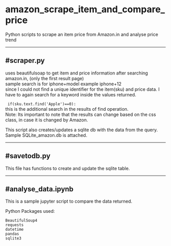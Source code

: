 # amazon_scrape_item_and_compare_price
Python scripts to scrape an item price from Amazon.in and analyse price trend
  
-----------  
#scraper.py  
-----------  
uses beautifulsoap to get item and price information after searching amazon.in, (only the first result page)  
sample search is for iphone+model example iphone+12  
since I could not find a unique identifier for the item(sku) and price data. I have to again search for a keyword inside the values returned.  
  
``` if(sku.text.find('Apple')==0):```  
this is the additional search in the results of find operation.   
Note: Its important to note that the results can change based on the css class, in case it is changed by Amazon.  
  
This script also creates/updates a sqlite db with the data from the query. Sample SQLite_amazon.db is attached.  
  
--------------  
#savetodb.py  
--------------  
This file has functions to create and update the sqlite table.  
    
  
-------------------   
#analyse_data.ipynb  
-------------------  
This is a sample jupyter script to compare the data returned.  
  
  
Python Packages used:  
~~~~~~~~~~~~~~~~~~~~~  
BeautifulSoup4  
requests  
datetime  
pandas  
sqlite3  
